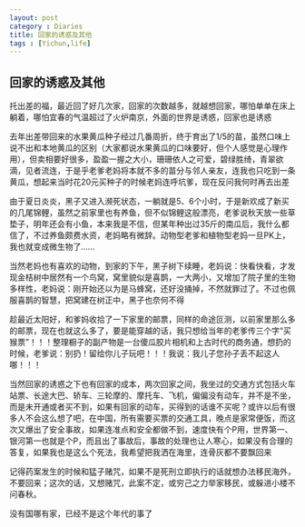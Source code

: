 ```yaml
---
layout: post
category : Diaries
title: 回家的诱惑及其他
tags : [Yichun,life]
---
```

## 回家的诱惑及其他 ##

托出差的福，最近回了好几次家，回家的次数越多，就越想回家，哪怕单单在床上躺着，哪怕宜春的气温超过了火炉南京，外面的世界是诱惑，回家也是诱惑

去年出差带回来的水果黄瓜种子经过几番周折，终于育出了1/5的苗，虽然口味上说不出和本地黄瓜的区别（大家都说水果黄瓜的口味要好，但个人感觉是心理作用），但卖相要好很多，盈盈一握之大小，珊珊依人之可爱，碧绿胜绮，青翠欲滴，见者流连，于是乎老爹老妈将本就不多的苗分与邻人亲友，连我也只吃到一条黄瓜，想起来当时花20元买种子的时候老妈连呼坑爹，现在反问我何时再去出差

由于夏日炎炎，黑子又进入濒死状态，一躺就是5、6个小时，于是新欢成了新买的几尾锦鲤，虽然之前家里也有养鱼，但不似锦鲤这般漂亮，老爹说秋天放一些草垫子，明年还会有小鱼，本来我是不信，但某年种出过35斤的南瓜后，我什么都信了，不过养鱼颇费水资，老妈略有微辞。动物型老爹和植物型老妈一旦PK上，我也就变成微生物了……

当然老妈也有喜欢的动物，到家的下午，黑子树下续睡，老妈说：快看快看，才发现金桔树中居然有一个鸟窝，窝里貌似是喜鹊，一大两小，又增加了院子里的生物多样性，老妈说：刚开始还以为是马蜂窝，还好没捅掉，不然就罪过了。不过也佩服喜鹊的智慧，把窝建在树正中，黑子也奈何不得

趁最近太阳好，和爹妈收拾了一下家里的邮票，同样的命途叵测，以前家里那么多的邮票，现在也就这么多了，要是能穿越的话，我只想给当年的老爹传三个字“买猴票”！！！整理橱子的副产物是一台傻瓜胶片相机和上古时代的商务通，想扔的时候，老爹说：别扔！留给你儿子玩吧！！！我说：我儿子您孙子丢不起这人哪！！！

当然回家的诱惑之下也有回家的成本，两次回家之间，我坐过的交通方式包括火车站票、长途大巴、轿车、三轮摩的、摩托车、飞机，偏偏没有动车，并不是不坐，而是未开通或者买不到，如果有回家的动车，买得到的话谁不买呢？或许以后有很多人不会这么想了吧，在中国，所有需要买票的交通工具，晚点是家常便饭，而这次又爆出了安全事故，如果连准点和安全都做不到，速度快有个P用，世界第一、银河第一也就是个P，而且出了事故后，事故的处理也让人寒心，如果没有合理的答复，如果我也是这么个死法，我希望把我洒在海里，连骨灰都不要飘回来

记得药案发生的时候和猛子赌咒，如果不是死刑立即执行的话就想办法移民海外，不要回来；这次的话，又想赌咒，此案不定，或穷己之力举家移民，或躲进小楼不问春秋。

没有国哪有家，已经不是这个年代的事了